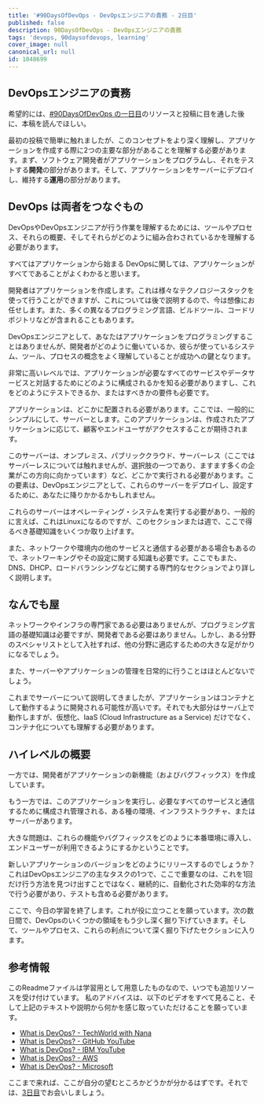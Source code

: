 ```yaml
---
title: '#90DaysOfDevOps - DevOpsエンジニアの責務 - 2日目'
published: false
description: 90DaysOfDevOps - DevOpsエンジニアの責務
tags: 'devops, 90daysofdevops, learning'
cover_image: null
canonical_url: null
id: 1048699
---
```

## DevOpsエンジニアの責務

希望的には、[#90DaysOfDevOps の一日目](day01.md)のリソースと投稿に目を通した後に、本稿を読んでほしい。

最初の投稿で簡単に触れましたが、このコンセプトをより深く理解し、アプリケーションを作成する際に2つの主要な部分があることを理解する必要があります。まず、ソフトウェア開発者がアプリケーションをプログラムし、それをテストする**開発**の部分があります。そして、アプリケーションをサーバーにデプロイし、維持する**運用**の部分があります。

## DevOps は両者をつなぐもの

DevOpsやDevOpsエンジニアが行う作業を理解するためには、ツールやプロセス、それらの概要、そしてそれらがどのように組み合わされているかを理解する必要があります。

すべてはアプリケーションから始まる DevOpsに関しては、アプリケーションがすべてであることがよくわかると思います。

開発者はアプリケーションを作成します。これは様々なテクノロジースタックを使って行うことができますが、これについては後で説明するので、今は想像にお任せします。また、多くの異なるプログラミング言語、ビルドツール、コードリポジトリなどが含まれることもあります。

DevOpsエンジニアとして、あなたはアプリケーションをプログラミングすることはありませんが、開発者がどのように働いているか、彼らが使っているシステム、ツール、プロセスの概念をよく理解していることが成功への鍵となります。

非常に高いレベルでは、アプリケーションが必要なすべてのサービスやデータサービスと対話するためにどのように構成されるかを知る必要がありますし、これをどのようにテストできるか、またはすべきかの要件も必要です。

アプリケーションは、どこかに配置される必要があります。ここでは、一般的にシンプルにして、サーバーとします。このアプリケーションは、作成されたアプリケーションに応じて、顧客やエンドユーザがアクセスすることが期待されます。

このサーバーは、オンプレミス、パブリッククラウド、サーバーレス（ここではサーバーレスについては触れませんが、選択肢の一つであり、ますます多くの企業がこの方向に向かっています）など、どこかで実行される必要があります。この要素は、DevOpsエンジニアとして、これらのサーバーをデプロイし、設定するために、あなたに降りかかるかもしれません。

これらのサーバーはオペレーティング・システムを実行する必要があり、一般的に言えば、これはLinuxになるのですが、このセクションまたは週で、ここで得るべき基礎知識をいくつか取り上げます。

また、ネットワークや環境内の他のサービスと通信する必要がある場合もあるので、ネットワーキングやその設定に関する知識も必要です。ここでもまた、DNS、DHCP、ロードバランシングなどに関する専門的なセクションでより詳しく説明します。

## なんでも屋

ネットワークやインフラの専門家である必要はありませんが、プログラミング言語の基礎知識は必要ですが、開発者である必要はありません。しかし、ある分野のスペシャリストとして入社すれば、他の分野に適応するための大きな足がかりになるでしょう。

また、サーバーやアプリケーションの管理を日常的に行うことはほとんどないでしょう。

これまでサーバーについて説明してきましたが、アプリケーションはコンテナとして動作するように開発される可能性が高いです。それでも大部分はサーバ上で動作しますが、仮想化、IaaS (Cloud Infrastructure as a Service) だけでなく、コンテナ化についても理解する必要があります。

## ハイレベルの概要

一方では、開発者がアプリケーションの新機能（およびバグフィックス）を作成しています。

もう一方では、このアプリケーションを実行し、必要なすべてのサービスと通信するために構成され管理される、ある種の環境、インフラストラクチャ、またはサーバーがあります。

大きな問題は、これらの機能やバグフィックスをどのように本番環境に導入し、エンドユーザーが利用できるようにするかということです。

新しいアプリケーションのバージョンをどのようにリリースするのでしょうか？これはDevOpsエンジニアの主なタスクの1つで、ここで重要なのは、これを1回だけ行う方法を見つけ出すことではなく、継続的に、自動化された効率的な方法で行う必要があり、テストも含める必要があります。

ここで、今日の学習を終了します。これが役に立つことを願っています。次の数日間で、DevOpsのいくつかの領域をもう少し深く掘り下げていきます。そして、ツールやプロセス、これらの利点について深く掘り下げたセクションに入ります。

## 参考情報

このReadmeファイルは学習用として用意したものなので、いつでも追加リソースを受け付けています。
私のアドバイスは、以下のビデオをすべて見ること、そして上記のテキストや説明から何かを感じ取っていただけることを願っています。

- [What is DevOps? - TechWorld with Nana](https://www.youtube.com/watch?v=0yWAtQ6wYNM)
- [What is DevOps? - GitHub YouTube](https://www.youtube.com/watch?v=kBV8gPVZNEE)
- [What is DevOps? - IBM YouTube](https://www.youtube.com/watch?v=UbtB4sMaaNM)
- [What is DevOps? - AWS](https://aws.amazon.com/devops/what-is-devops/)
- [What is DevOps? - Microsoft](https://docs.microsoft.com/en-us/devops/what-is-devops)

ここまで来れば、ここが自分の望むところかどうかが分かるはずです。それでは、[3日目](day03.md)でお会いしましょう。
